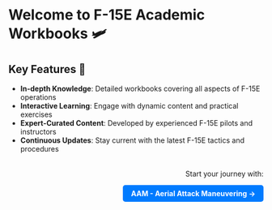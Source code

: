 # Welcome to F-15E Academic Workbooks 🛩️

## Key Features 🌟

- **In-depth Knowledge**: Detailed workbooks covering all aspects of F-15E operations
- **Interactive Learning**: Engage with dynamic content and practical exercises
- **Expert-Curated Content**: Developed by experienced F-15E pilots and instructors
- **Continuous Updates**: Stay current with the latest F-15E tactics and procedures

<div class="next-section">
  <p>Start your journey with:</p>
  <a href="aam/aam-1/" class="next-link">AAM - Aerial Attack Maneuvering →</a>
</div>

<style>
.hero {
  background-color: #f0f0f0;
  padding: 2rem;
  border-radius: 10px;
  text-align: center;
  margin-bottom: 2rem;
}

.next-section {
  text-align: right;
  margin-top: 2rem;
}

.next-link {
  display: inline-block;
  background-color: #007bff;
  color: white;
  padding: 0.5rem 1rem;
  text-decoration: none;
  border-radius: 5px;
  font-weight: bold;
  transition: background-color 0.3s ease;
}

.next-link:hover {
  background-color: #0056b3;
}
</style>
